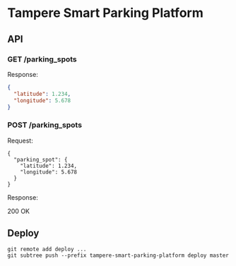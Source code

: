 # Tampere Smart Parking Platform

## API

### GET /parking_spots

Response:

```json
{
  "latitude": 1.234,
  "longitude": 5.678
}
```

### POST /parking_spots

Request:

```
{
  "parking_spot": {
    "latitude": 1.234,
    "longitude": 5.678
  }
}
```

Response:

200 OK

## Deploy

```
git remote add deploy ...
git subtree push --prefix tampere-smart-parking-platform deploy master
```